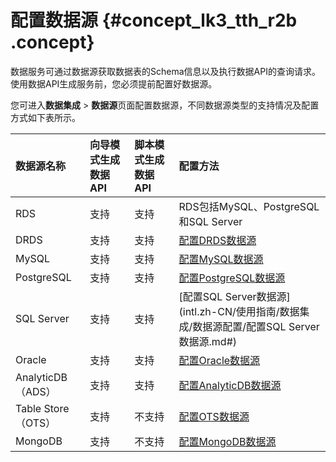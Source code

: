 # 配置数据源 {#concept_lk3_tth_r2b .concept}

数据服务可通过数据源获取数据表的Schema信息以及执行数据API的查询请求。使用数据API生成服务前，您必须提前配置好数据源。

您可进入**数据集成** \> **数据源**页面配置数据源，不同数据源类型的支持情况及配置方式如下表所示。

|数据源名称|向导模式生成数据API|脚本模式生成数据API|配置方法|
|:----|:----------|:----------|:---|
|RDS|支持|支持|RDS包括MySQL、PostgreSQL和SQL Server|
|DRDS|支持|支持|[配置DRDS数据源](intl.zh-CN/使用指南/数据集成/数据源配置/配置DRDS数据源.md#)|
|MySQL|支持|支持|[配置MySQL数据源](intl.zh-CN/使用指南/数据集成/数据源配置/配置MySQL数据源.md#)|
|PostgreSQL|支持|支持|[配置PostgreSQL数据源](intl.zh-CN/使用指南/数据集成/数据源配置/配置PostgreSQL数据源.md#)|
|SQL Server|支持|支持|[配置SQL Server数据源](intl.zh-CN/使用指南/数据集成/数据源配置/配置SQL Server数据源.md#)|
|Oracle|支持|支持|[配置Oracle数据源](intl.zh-CN/使用指南/数据集成/数据源配置/配置Oracle数据源.md#)|
|AnalyticDB（ADS）|支持|支持|[配置AnalyticDB数据源](intl.zh-CN/使用指南/数据集成/数据源配置/配置AnalyticDB数据源.md#)|
|Table Store（OTS）|支持|不支持|[配置OTS数据源](intl.zh-CN/使用指南/数据集成/数据源配置/配置OTS数据源.md#)|
|MongoDB|支持|不支持|[配置MongoDB数据源](intl.zh-CN/使用指南/数据集成/数据源配置/配置MongoDB数据源.md#)|

